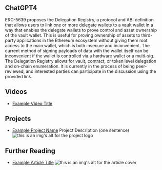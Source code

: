 ## ChatGPT4

ERC-5639 proposes the Delegation Registry, a protocol and ABI definition that allows users to link one or more delegate wallets to a vault wallet in a way that enables the delegate wallets to prove control and asset ownership of the vault wallet. This is useful for proving ownership of assets to third-party applications in the Ethereum ecosystem without giving them root access to the main wallet, which is both insecure and inconvenient. The current method of signing payloads of data with the wallet itself can be inconvenient if the wallet is controlled via a hardware wallet or a multi-sig. The Delegation Registry allows for vault, contract, or token level delegation and on-chain enumeration. It is currently in the process of being peer-reviewed, and interested parties can participate in the discussion using the provided link.

## Videos

- [Example Video Title](https://www.youtube.com/watch?v=TDGq4aeevgY)

## Projects

- [Example Project Name](https://xxxx.xxx/xxxxx) Project Description (one sentence) ![this is an img's alt for the project logo](https://xxxx.xxx/project-logo.xxx)

## Further Reading

- [Example Article Title](https://xxxx.xxx/xxxxx) ![this is an img's alt for the article cover](https://xxxx.xxx/article-cover.xxx)
